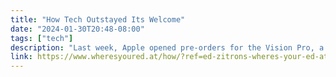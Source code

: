 ```yaml
---
title: "How Tech Outstayed Its Welcome"
date: "2024-01-30T20:48-08:00"
tags: ["tech"]
description: "Last week, Apple opened pre-orders for the Vision Pro, a $3500 “spatial computer” that is its first real “new” thing since the Apple Watch, and arguably its most notable release since the iPad or iPhone. Ming-Chi Kuo, one of the few truly reliable Apple analysts, estimates that the Vision Pro"
link: https://www.wheresyoured.at/how/?ref=ed-zitrons-wheres-your-ed-at-newsletter
---
```

